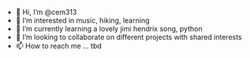 - 👋 Hi, I’m @cem313
- 👀 I’m interested in music, hiking, learning
- 🌱 I’m currently learning a lovely jimi hendrix song, python
- 💞️ I’m looking to collaborate on different projects with shared interests
- 📫 How to reach me ... tbd

<!---
cem313/cem313 is a ✨ special ✨ repository because its `README.md` (this file) appears on your GitHub profile.
You can click the Preview link to take a look at your changes.
--->
